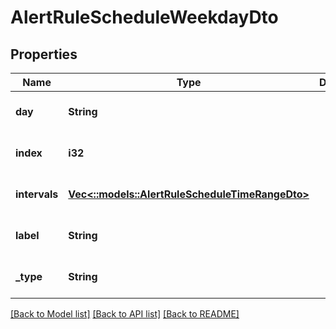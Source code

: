 # AlertRuleScheduleWeekdayDto

## Properties
Name | Type | Description | Notes
------------ | ------------- | ------------- | -------------
**day** | **String** |  | [optional] [default to null]
**index** | **i32** |  | [optional] [default to null]
**intervals** | [**Vec<::models::AlertRuleScheduleTimeRangeDto>**](AlertRuleScheduleTimeRangeDto.md) |  | [optional] [default to null]
**label** | **String** |  | [optional] [default to null]
**_type** | **String** |  | [optional] [default to null]

[[Back to Model list]](../README.md#documentation-for-models) [[Back to API list]](../README.md#documentation-for-api-endpoints) [[Back to README]](../README.md)


